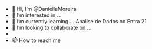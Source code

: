 - 👋 Hi, I’m @DaniellaMoreira
- 👀 I’m interested in ...
- 🌱 I’m currently learning ... Analise de Dados no Entra  21
- 💞️ I’m looking to collaborate on ...
- 
- 📫 How to reach me 

<!---
DaniellaMoreira/DaniellaMoreira is a ✨ special ✨ repository because its `README.md` (this file) appears on your GitHub profile.
You can click the Preview link to take a look at your changes.
--->
